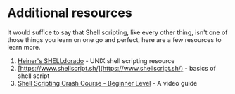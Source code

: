 # Additional resources

It would suffice to say that Shell scripting, like every other thing, isn't one
of those things you learn on one go and perfect, here are a few resources to
learn more.

1. [Heiner's SHELLdorado](http://www.shelldorado.com/) - UNIX shell scripting
   resource
2. [https://www.shellscript.sh/](https://www.shellscript.sh/) - basics of shell
   script
3. [Shell Scripting Crash Course - Beginner Level](https://youtu.be/v-F3YLd6oMw?si=lPK8ey-K7wObHMEu) -
   A video guide
